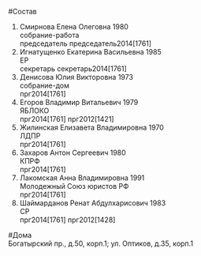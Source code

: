 #Состав  
1. Смирнова Елена Олеговна 1980  
    собрание-работа  
    председатель председатель2014[1761]  
2. Игнатущенко Екатерина Васильевна 1985  
    ЕР  
    секретарь секретарь2014[1761]  
3. Денисова Юлия Викторовна 1973  
    собрание-дом  
    прг2014[1761]  
4. Егоров Владимир Витальевич 1979  
    ЯБЛОКО  
    прг2014[1761] прг2012[1421]  
5. Жилинская Елизавета Владимировна 1970  
    ЛДПР  
    прг2014[1761]  
6. Захаров Антон Сергеевич 1980  
    КПРФ  
    прг2014[1761]  
7. Лакомская Анна Владимировна 1991  
    Молодежный Союз юристов РФ  
    прг2014[1761]  
8. Шаймарданов Ренат Абдулхарисович 1983  
    СР  
    прг2014[1761] прг2012[1428]  
  
#Дома  
Богатырский пр., д.50, корп.1;  ул. Оптиков, д.35, корп.1  
  
